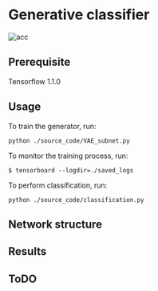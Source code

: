 # Generative classifier
![acc](../master/assets/net_struct.png)

## Prerequisite
Tensorflow 1.1.0

## Usage

To train the generator, run:

`python ./source_code/VAE_subnet.py` 


To monitor the training process, run:

```
$ tensorboard --logdir=./saved_logs
```

To perform classification, run:

`python ./source_code/classification.py` 


## Network structure


## Results


## ToDO
